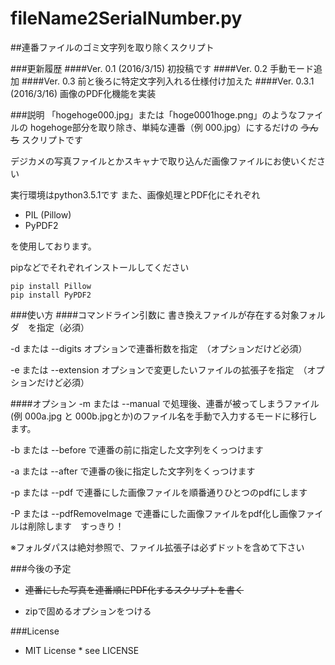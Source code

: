 # fileName2SerialNumber.py
##連番ファイルのゴミ文字列を取り除くスクリプト

###更新履歴
####Ver. 0.1 (2016/3/15)
初投稿です
####Ver. 0.2
手動モード追加
####Ver. 0.3
前と後ろに特定文字列入れる仕様付け加えた
####Ver. 0.3.1 (2016/3/16)
画像のPDF化機能を実装

###説明
「hogehoge000.jpg」または「hoge0001hoge.png」のようなファイルの
hogehoge部分を取り除き、単純な連番（例 000.jpg）にするだけの
~~うんち~~ スクリプトです

デジカメの写真ファイルとかスキャナで取り込んだ画像ファイルにお使いください

実行環境はpython3.5.1です
また、画像処理とPDF化にそれぞれ
- PIL (Pillow)
- PyPDF2

を使用しております。

pipなどでそれぞれインストールしてください

```bash:
pip install Pillow
pip install PyPDF2
```

###使い方 
####コマンドライン引数に
書き換えファイルが存在する対象フォルダ　を指定（必須）

-d または --digits オプションで連番桁数を指定　（オプションだけど必須）

-e または --extension オプションで変更したいファイルの拡張子を指定　（オプションだけど必須）


####オプション
-m または --manual で処理後、連番が被ってしまうファイル(例 000a.jpg と 000b.jpgとか)のファイル名を手動で入力するモードに移行します。

-b または --before で連番の前に指定した文字列をくっつけます

-a または --after で連番の後に指定した文字列をくっつけます

-p または --pdf で連番にした画像ファイルを順番通りひとつのpdfにします

-P または --pdfRemoveImage で連番にした画像ファイルをpdf化し画像ファイルは削除します　すっきり！


※フォルダパスは絶対参照で、ファイル拡張子は必ずドットを含めて下さい　　

###今後の予定
- ~~連番にした写真を連番順にPDF化するスクリプトを書く~~

- zipで固めるオプションをつける

###License
* MIT License
      * see LICENSE 
